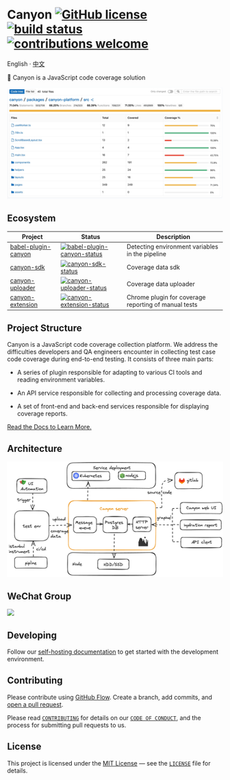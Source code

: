 # Canyon [![GitHub license](https://img.shields.io/badge/license-MIT-blue.svg)](https://github.com/canyon-project/canyon/blob/main/LICENSE) [![build status](https://github.com/canyon-project/canyon/actions/workflows/test.yml/badge.svg?branch=main)](https://github.com/canyon-project/canyon/actions/workflows/ci.yml) [![contributions welcome](https://img.shields.io/badge/contributions-welcome-brightgreen?logo=github)](CODE_OF_CONDUCT.md)

English · [中文](./README-zh_CN.md)

👋 Canyon is a JavaScript code coverage solution

![](./screenshots/coverage-report.jpg)

## Ecosystem

| Project               | Status                                                       | Description                                        |
|-----------------------|--------------------------------------------------------------|----------------------------------------------------|
| [babel-plugin-canyon] | [![babel-plugin-canyon-status]][babel-plugin-canyon-package] | Detecting environment variables in the pipeline    |
| [canyon-sdk]          | [![canyon-sdk-status]][canyon-sdk-package]                   | Coverage data sdk                                  |
| [canyon-uploader]     | [![canyon-uploader-status]][canyon-uploader-package]         | Coverage data uploader                             |
| [canyon-extension]    | [![canyon-extension-status]][canyon-extension-package]       | Chrome plugin for coverage reporting of manual tests |

[babel-plugin-canyon]: https://github.com/canyon-project/canyon/tree/main/plugins/babel-plugin-canyon
[vite-plugin-canyon]: https://github.com/canyon-project/canyon/tree/main/plugins/vite-plugin-canyon
[swc-plugin-canyon]: https://github.com/canyon-project/canyon/tree/main/plugins/swc-plugin-canyon
[canyon-report]: https://github.com/canyon-project/canyon/tree/main/packages/canyon-report
[canyon-sdk]: https://github.com/canyon-project/canyon/tree/main/tools/canyon-sdk
[canyon-uploader]: https://github.com/canyon-project/canyon/tree/main/tools/canyon-uploader
[canyon-extension]: https://github.com/canyon-project/canyon/tree/main/tools/canyon-extension

[babel-plugin-canyon-status]: https://img.shields.io/npm/v/babel-plugin-canyon.svg
[vite-plugin-canyon-status]: https://img.shields.io/npm/v/vite-plugin-canyon.svg
[swc-plugin-canyon-status]: https://img.shields.io/npm/v/swc-plugin-canyon.svg
[canyon-report-status]: https://img.shields.io/npm/v/canyon-report.svg
[canyon-sdk-status]: https://img.shields.io/npm/v/canyon-sdk.svg
[canyon-uploader-status]: https://img.shields.io/npm/v/canyon-uploader.svg
[canyon-extension-status]: https://img.shields.io/chrome-web-store/v/omnpafdjidgpdmlimbangcjjaaodbeof.svg

[babel-plugin-canyon-package]: https://npmjs.com/package/babel-plugin-canyon
[vite-plugin-canyon-package]: https://npmjs.com/package/babel-plugin-canyon
[swc-plugin-canyon-package]: https://npmjs.com/package/babel-plugin-canyon
[canyon-report-package]: https://github.com/canyon-project/uploader/releases
[canyon-sdk-package]: https://github.com/canyon-project/uploader/releases
[canyon-uploader-package]: https://github.com/canyon-project/uploader/releases
[canyon-extension-package]: https://chrome.google.com/webstore/detail/canyon/omnpafdjidgpdmlimbangcjjaaodbeof

## Project Structure

Canyon is a JavaScript code coverage collection platform. We address the difficulties developers and QA engineers encounter in collecting test case code coverage during end-to-end testing. It consists of three main parts:

- A series of plugin responsible for adapting to various CI tools and reading environment variables.

- An API service responsible for collecting and processing coverage data.

- A set of front-end and back-end services responsible for displaying coverage reports.


[Read the Docs to Learn More.](https://docs.canyonjs.org)

## Architecture

![](./screenshots/architecture.png)

## WeChat Group

<img src="./screenshots/wechat20.png" style="width: 200px"/>

## Developing

Follow our [self-hosting documentation](https://docs.canyonjs.org/documentation/self-host/community-edition/prerequisites) to get started with the development environment.

## Contributing

Please contribute using [GitHub Flow](https://guides.github.com/introduction/flow). Create a branch, add commits, and [open a pull request](https://github.com/canyon-project/canyon/compare).

Please read [`CONTRIBUTING`](CONTRIBUTING.md) for details on our [`CODE OF CONDUCT`](CODE_OF_CONDUCT.md), and the process for submitting pull requests to us.


## License

This project is licensed under the [MIT License](https://opensource.org/licenses/MIT) — see the [`LICENSE`](LICENSE) file for details.
